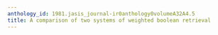 ```yaml
---
anthology_id: 1981.jasis_journal-ir0anthology0volumeA32A4.5
title: A comparison of two systems of weighted boolean retrieval
---
```

